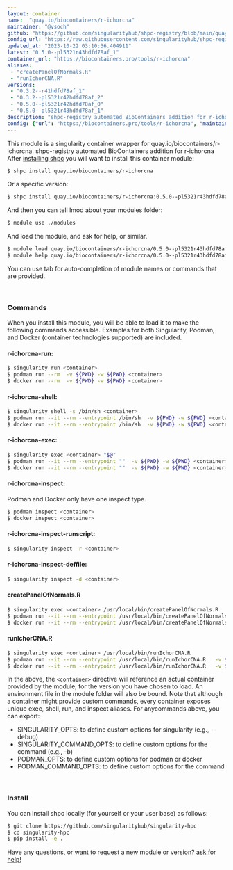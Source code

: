 ```yaml
---
layout: container
name:  "quay.io/biocontainers/r-ichorcna"
maintainer: "@vsoch"
github: "https://github.com/singularityhub/shpc-registry/blob/main/quay.io/biocontainers/r-ichorcna/container.yaml"
config_url: "https://raw.githubusercontent.com/singularityhub/shpc-registry/main/quay.io/biocontainers/r-ichorcna/container.yaml"
updated_at: "2023-10-22 03:10:36.404911"
latest: "0.5.0--pl5321r43hdfd78af_1"
container_url: "https://biocontainers.pro/tools/r-ichorcna"
aliases:
 - "createPanelOfNormals.R"
 - "runIchorCNA.R"
versions:
 - "0.3.2--r41hdfd78af_1"
 - "0.3.2--pl5321r42hdfd78af_2"
 - "0.5.0--pl5321r42hdfd78af_0"
 - "0.5.0--pl5321r43hdfd78af_1"
description: "shpc-registry automated BioContainers addition for r-ichorcna"
config: {"url": "https://biocontainers.pro/tools/r-ichorcna", "maintainer": "@vsoch", "description": "shpc-registry automated BioContainers addition for r-ichorcna", "latest": {"0.5.0--pl5321r43hdfd78af_1": "sha256:51e8ff5f610fde81268d7ba3d4ae0905982675d8d5cce4e18fd24775afa6c431"}, "tags": {"0.3.2--r41hdfd78af_1": "sha256:03e5a912ec6db75c41d7f8660b061cbda4b9256b9d5fce96de5560a96f43d8a7", "0.3.2--pl5321r42hdfd78af_2": "sha256:814636fa1f6a546120b065e5e252cb663f30774eaa646c3c911d2b3cbaadbdeb", "0.5.0--pl5321r42hdfd78af_0": "sha256:3effbf6ca62e0f1941bfdf96eb2e5d9131a68cdc91597be6ddb3bd97ad152a42", "0.5.0--pl5321r43hdfd78af_1": "sha256:51e8ff5f610fde81268d7ba3d4ae0905982675d8d5cce4e18fd24775afa6c431"}, "docker": "quay.io/biocontainers/r-ichorcna", "aliases": {"createPanelOfNormals.R": "/usr/local/bin/createPanelOfNormals.R", "runIchorCNA.R": "/usr/local/bin/runIchorCNA.R"}}
---
```


This module is a singularity container wrapper for quay.io/biocontainers/r-ichorcna.
shpc-registry automated BioContainers addition for r-ichorcna
After [installing shpc](#install) you will want to install this container module:


```bash
$ shpc install quay.io/biocontainers/r-ichorcna
```

Or a specific version:

```bash
$ shpc install quay.io/biocontainers/r-ichorcna:0.5.0--pl5321r43hdfd78af_1
```

And then you can tell lmod about your modules folder:

```bash
$ module use ./modules
```

And load the module, and ask for help, or similar.

```bash
$ module load quay.io/biocontainers/r-ichorcna/0.5.0--pl5321r43hdfd78af_1
$ module help quay.io/biocontainers/r-ichorcna/0.5.0--pl5321r43hdfd78af_1
```

You can use tab for auto-completion of module names or commands that are provided.

<br>

### Commands

When you install this module, you will be able to load it to make the following commands accessible.
Examples for both Singularity, Podman, and Docker (container technologies supported) are included.

#### r-ichorcna-run:

```bash
$ singularity run <container>
$ podman run --rm  -v ${PWD} -w ${PWD} <container>
$ docker run --rm  -v ${PWD} -w ${PWD} <container>
```

#### r-ichorcna-shell:

```bash
$ singularity shell -s /bin/sh <container>
$ podman run --it --rm --entrypoint /bin/sh  -v ${PWD} -w ${PWD} <container>
$ docker run --it --rm --entrypoint /bin/sh  -v ${PWD} -w ${PWD} <container>
```

#### r-ichorcna-exec:

```bash
$ singularity exec <container> "$@"
$ podman run --it --rm --entrypoint ""  -v ${PWD} -w ${PWD} <container> "$@"
$ docker run --it --rm --entrypoint ""  -v ${PWD} -w ${PWD} <container> "$@"
```

#### r-ichorcna-inspect:

Podman and Docker only have one inspect type.

```bash
$ podman inspect <container>
$ docker inspect <container>
```

#### r-ichorcna-inspect-runscript:

```bash
$ singularity inspect -r <container>
```

#### r-ichorcna-inspect-deffile:

```bash
$ singularity inspect -d <container>
```


#### createPanelOfNormals.R

```bash
$ singularity exec <container> /usr/local/bin/createPanelOfNormals.R
$ podman run --it --rm --entrypoint /usr/local/bin/createPanelOfNormals.R   -v ${PWD} -w ${PWD} <container> -c " $@"
$ docker run --it --rm --entrypoint /usr/local/bin/createPanelOfNormals.R   -v ${PWD} -w ${PWD} <container> -c " $@"
```


#### runIchorCNA.R

```bash
$ singularity exec <container> /usr/local/bin/runIchorCNA.R
$ podman run --it --rm --entrypoint /usr/local/bin/runIchorCNA.R   -v ${PWD} -w ${PWD} <container> -c " $@"
$ docker run --it --rm --entrypoint /usr/local/bin/runIchorCNA.R   -v ${PWD} -w ${PWD} <container> -c " $@"
```



In the above, the `<container>` directive will reference an actual container provided
by the module, for the version you have chosen to load. An environment file in the
module folder will also be bound. Note that although a container
might provide custom commands, every container exposes unique exec, shell, run, and
inspect aliases. For anycommands above, you can export:

 - SINGULARITY_OPTS: to define custom options for singularity (e.g., --debug)
 - SINGULARITY_COMMAND_OPTS: to define custom options for the command (e.g., -b)
 - PODMAN_OPTS: to define custom options for podman or docker
 - PODMAN_COMMAND_OPTS: to define custom options for the command

<br>

### Install

You can install shpc locally (for yourself or your user base) as follows:

```bash
$ git clone https://github.com/singularityhub/singularity-hpc
$ cd singularity-hpc
$ pip install -e .
```

Have any questions, or want to request a new module or version? [ask for help!](https://github.com/singularityhub/singularity-hpc/issues)